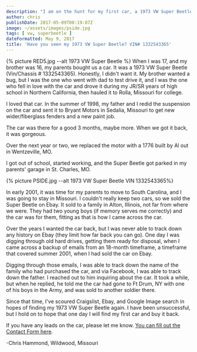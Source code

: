 ```yaml
---
description: "I am on the hunt for my first car, a 1973 VW Super Beetle, last known to have travelled to Fort Drum in New York."
author: chris
publishDate: 2017-05-09T00:19:07Z
image: ~/assets/images/pside.jpg
tags: [ vw, superbeetle ]
dateFormatted: May 9, 2017
title: 'Have you seen my 1973 VW Super Beetle? VIN# 1332543365'
---
```


{% picture RED5.jpg --alt 1973 VW Super Beetle  %}
When I was 17, and my brother was 16, my parents bought us a car. It was a 1973 VW Super Beetle (Vin/Chassis # 1332543365). Honestly, I didn't want it. My brother wanted a bug, but I was the one who went with dad to test drive it, and I was the one who fell in love with the car and drove it during my JR/SR years of high school in Northern California, then hauled it to Rolla, Missouri for college.

I loved that car. In the summer of 1998, my father and I redid the suspension on the car and sent it to Bryant Motors in Sedalia, Missouri to get new wider/fiberglass fenders and a new paint job.

The car was there for a good 3 months, maybe more. When we got it back, it was gorgeous.

Over the next year or two, we replaced the motor with a 1776 built by Al out in Wentzeville, MO.

I got out of school, started working, and the Super Beetle got parked in my parents' garage in St. Charles, MO.

{% picture PSIDE.jpg --alt 1973 VW Super Beetle VIN 1332543365%}

In early 2001, it was time for my parents to move to South Carolina, and I was going to stay in Missouri. I couldn't really keep two cars, so we sold the Super Beetle on Ebay. It sold to a family in Alton, Illinois, not far from where we were. They had two young boys (if memory serves me correctly) and the car was for them, fitting as that is how I came across the car.

Over the years I wanted the car back, but I was never able to track down any history on Ebay (they limit how far back you can go). One day I was digging through old hard drives, getting them ready for disposal, when I came across a backup of emails from an 18-month timeframe, a timeframe that covered summer 2001, when I had sold the car on Ebay.

Digging through those emails, I was able to track down the name of the family who had purchased the car, and via Facebook, I was able to track down the father. I reached out to him inquiring about the car. It took a while, but when he replied, he told me the car had gone to Ft Drum, NY with one of his boys in the Army, and was sold to another soldier there.

Since that time, I've scoured Craigslist, Ebay, and Google Image search in hopes of finding my 1973 VW Super Beetle again. I have been unsuccessful, but I hold on to hope that one day I will find my first car and buy it back.

If you have any leads on the car, please let me know. [You can fill out the Contact Form here](https://www.chrishammond.com/Contact).

-Chris Hammond, Wildwood, Missouri
